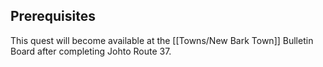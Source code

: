 ## Prerequisites

This quest will become available at the [[Towns/New Bark Town]] Bulletin Board after completing Johto Route 37.